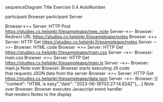 sequenceDiagram
Title Exercise 0.4
AutoNumber

participant Browser
participant Server

Browser->>+ Server: HTTP Post https://studies.cs.helsinki.fi/exampleapp/new_note
Server-->>- Browser: Redirect URL https://studies.cs.helsinki.fi/exampleapp/notes
Browser ->>+ Server: HTTP Get https://studies.cs.helsinki.fi/exampleapp/notes
Server -->>- Browser: HTML code
Browser ->>+ Server: HTTP Get https://studies.cs.helsinki.fi/exampleapp/main.css
Server -->>- Browser: main.css
Browser ->>+ Server: HTTP Get https://studies.cs.helsinki.fi/exampleapp/main.js
Server -->>- Browser: main.js
Note over Browser: Browser starts executing JS code <br> that requests JSON data from the server
Browser ->>+ Server: HTTP Get https://studies.cs.helsinki.fi/exampleapp/data.json
Server -->>- Browser: [{ "content": "HTML is easy","date": "2023-06-18T02:27:14.824Z"},...]
Note over Browser: Browser executes Javascript event handler <br> that renders Notes to the display